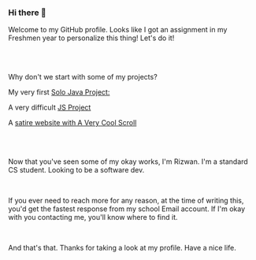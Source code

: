 ### Hi there 👋

<!--
**RAS06/RAS06** is a ✨ _special_ ✨ repository because its `README.md` (this file) appears on your GitHub profile.

Here are some ideas to get you started:

- 🔭 I’m currently working on ...
- 🌱 I’m currently learning ...
- 👯 I’m looking to collaborate on ...
- 🤔 I’m looking for help with ...
- 💬 Ask me about ...
- 📫 How to reach me: ...
- 😄 Pronouns: ...
- ⚡ Fun fact: ...
-->

<!DOCTYPE html>
<html>
  
  <p> Welcome to my GitHub profile. Looks like I got an assignment in my Freshmen year to personalize this thing! Let's do it!</p> <br> <br>
  <p> Why don't we start with some of my projects?</p>
 
    
  <p> My very first <a href = "https://github.com/RCHS-Programming/final-exam-project-RAS06"> Solo Java Project:</a> </p>
  <p> A very difficult <a href = "https://github.com/RCHS-Programming/guess-the-colour-RAS06"> JS Project </a> </p>
  <p> A <a href = "https://github.com/RCHS-Programming/sweet-scroll-website-RAS06"> satire website with A Very Cool Scroll </a> </p> <br> <br>
    
  <p> Now that you've seen some of my okay works, I'm Rizwan. I'm a standard CS student. Looking to be a software dev.</p>
  
  <br>
  
  <p> If you ever need to reach more for any reason, at the time of writing this, you'd get the fastest response from my school Email account. If I'm okay with you contacting me, you'll know where to find it.</p>
  
  <br>
  
  <p> And that's that. Thanks for taking a look at my profile. Have a nice life.</p>
  
  </html>
